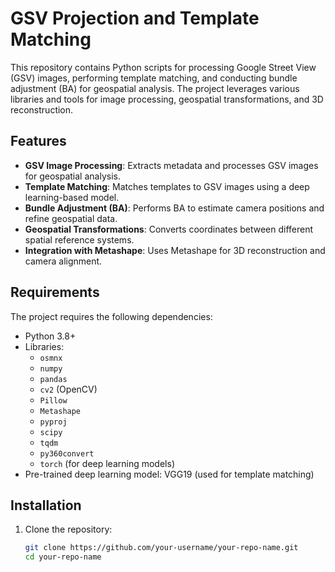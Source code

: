 # GSV Projection and Template Matching

This repository contains Python scripts for processing Google Street View (GSV) images, performing template matching, and conducting bundle adjustment (BA) for geospatial analysis. The project leverages various libraries and tools for image processing, geospatial transformations, and 3D reconstruction.

## Features

- **GSV Image Processing**: Extracts metadata and processes GSV images for geospatial analysis.
- **Template Matching**: Matches templates to GSV images using a deep learning-based model.
- **Bundle Adjustment (BA)**: Performs BA to estimate camera positions and refine geospatial data.
- **Geospatial Transformations**: Converts coordinates between different spatial reference systems.
- **Integration with Metashape**: Uses Metashape for 3D reconstruction and camera alignment.

## Requirements

The project requires the following dependencies:

- Python 3.8+
- Libraries:
  - `osmnx`
  - `numpy`
  - `pandas`
  - `cv2` (OpenCV)
  - `Pillow`
  - `Metashape`
  - `pyproj`
  - `scipy`
  - `tqdm`
  - `py360convert`
  - `torch` (for deep learning models)
- Pre-trained deep learning model: VGG19 (used for template matching)

## Installation

1. Clone the repository:
   ```bash
   git clone https://github.com/your-username/your-repo-name.git
   cd your-repo-name
